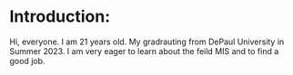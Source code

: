 # Introduction:
Hi, everyone. I am 21 years old. 
My gradrauting from DePaul University in Summer 2023.
I am very eager to learn about the feild MIS and to find a good job. 
